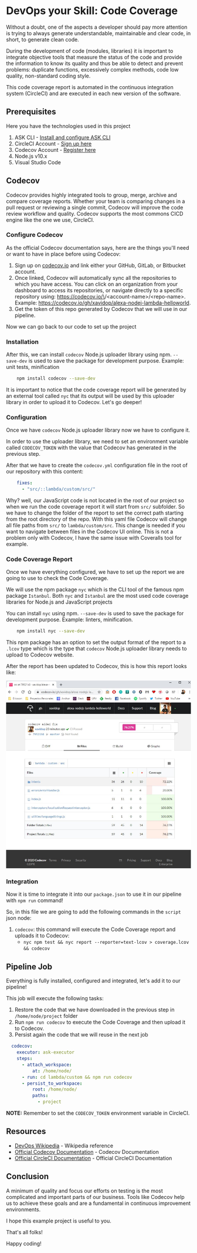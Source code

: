 # DevOps your Skill: Code Coverage

Without a doubt, one of the aspects a developer should pay more attention is trying to always generate understandable,
maintainable and clear code, in short, to generate clean code.

During the development of code (modules, libraries) it is important to integrate objective tools that measure the status of the code and provide the information to know its quality and thus be able to detect and prevent problems: duplicate functions, excessively complex methods, code low quality, non-standard coding style.

This code coverage report is automated in the continuous integration system (CircleCI) and are executed in each new version of the software.

## Prerequisites

Here you have the technologies used in this project
1. ASK CLI - [Install and configure ASK CLI](https://developer.amazon.com/es-ES/docs/alexa/smapi/quick-start-alexa-skills-kit-command-line-interface.html)
2. CircleCI Account - [Sign up here](https://circleci.com/)
3. Codecov Account - [Register here](https://codecov.io/)
4. Node.js v10.x
5. Visual Studio Code

## Codecov

Codecov provides highly integrated tools to group, merge, archive and compare coverage reports. 
Whether your team is comparing changes in a pull request or reviewing a single commit, Codecov will improve the code review workflow and quality.
Codecov supports the most commons CICD engine like the one we use, CircleCI. 

### Configure Codecov

As the official Codecov documentation says, here are the things you'll need or want to have in place before using Codecov:

1. Sign up on [codecov.io](https://codecov.io/) and link either your GitHub, GitLab, or Bitbucket account.
2. Once linked, Codecov will automatically sync all the repositories to which you have access.
You can click on an organization from your dashboard to access its repositories, or navigate directly to a specific repository using: https://codecov.io/\<repo-provider>/\<account-name>/\<repo-name>. Example: https://codecov.io/gh/xavidop/alexa-nodej-lambda-helloworld.
3. Get the token of this repo generated by Codecov that we will use in our pipeline.

Now we can go back to our code to set up the project

### Installation

After this, we can install `codecov` Node.js uploader library using npm. `--save-dev` is used to save the package for development purpose. Example: unit tests, minification

```bash
    npm install codecov --save-dev
```

It is important to notice that the code coverage report will be generated by an external tool called `nyc` that its output will be used by this uploader library in order to upload it to Codecov. Let's go deeper!

### Configuration

Once we have `codecov` Node.js uploader library now we have to configure it.

In order to use the uploader library, we need to set an environment  variable called `CODECOV_TOKEN` with the value that Codecov has generated in the previous step.

After that we have to create the `codecov.yml` configuration file in the root of our repository with this content:

```yaml
    fixes:
      - "src/::lambda/custom/src/"
```

Why? well, our JavaScript code is not located in the root of our project so when we run the code coverage report it will start from `src/` subfolder. 
So we have to change the folder of the report to set the correct path starting from the root directory of the repo. 
With this yaml file Codecov will change all file paths from `src/` to `lambda/custom/src`.
This change is needed if you want to navigate between files in the Codecov UI online.
This is not a problem only with Codecov, I have the same issue with Coveralls tool for example.

### Code Coverage Report

Once we have everything configured, we have to set up the report we are going to use to check the Code Coverage.

We will use the npm package `nyc` which is the CLI tool of the famous npm package `Istanbul`.
Both `nyc` and `Istanbul` are the most used code coverage libraries for Node.js and JavaScript projects
 
You can install `nyc` using npm. `--save-dev` is used to save the package for development purpose. Example: linters, minification.

```bash
    npm install nyc --save-dev
```

This npm package has an option to set the output format of the report to a `.lcov` type which is the type that `codecov` Node.js uploader library needs to upload to Codecov website. 

After the report has been updated to Codecov, this is how this report looks like:

![image](../img/codecov.jpg)

### Integration

Now it is time to integrate it into our `package.json` to use it in our pipeline with `npm run` command!

So, in this file we are going to add the following commands in the `script` json node:

1. `codecov`: this command will execute the Code Coverage report and uploads it to Codecov:
   * `nyc npm test && nyc report --reporter=text-lcov > coverage.lcov && codecov`


## Pipeline Job

Everything is fully installed, configured and integrated, let's add it to our pipeline!

This job will execute the following tasks:
1. Restore the code that we have downloaded in the previous step in `/home/node/project` folder
2. Run `npm run codecov` to execute the Code Coverage and then upload it to Codecov.
3. Persist again the code that we will reuse in the next job

```yaml
  codecov:
    executor: ask-executor
    steps:
      - attach_workspace:
          at: /home/node/
      - run: cd lambda/custom && npm run codecov
      - persist_to_workspace:
          root: /home/node/
          paths:
            - project
```
**NOTE:** Remember to set the `CODECOV_TOKEN` environment variable in CircleCI.

## Resources
* [DevOps Wikipedia](https://en.wikipedia.org/wiki/DevOps) - Wikipedia reference
* [Official Codecov Documentation](https://docs.codecov.io/docs) - Codecov Documentation
* [Official CircleCI Documentation](https://circleci.com/docs/) - Official CircleCI Documentation

## Conclusion 

A minimum of quality and focus our efforts on testing is the most complicated and important parts of our business.
Tools like Codecov help us to achieve these goals and are a fundamental in continuous improvement environments.

I hope this example project is useful to you.

That's all folks!

Happy coding!
